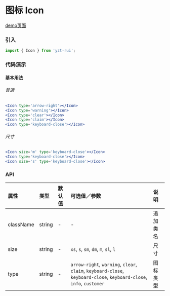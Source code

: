 # 图标 Icon

[demo页面](http://47.102.138.2/yui.mobile/#/icon)

### 引入

```js
import { Icon } from 'yzt-rui';
```

### 代码演示

#### 基本用法

###### 普通
```jsx
<Icon type='arrow-right'></Icon>
<Icon type='warning'></Icon>
<Icon type='clear'></Icon>
<Icon type='claim'></Icon>
<Icon type='keyboard-close'></Icon>
```

###### 尺寸
```jsx
<Icon size='m' type='keyboard-close'></Icon>
<Icon type='keyboard-close'></Icon>
<Icon size='s' type='keyboard-close'></Icon>
```

### API

| 属性 | 类型 | 默认值 | 可选值／参数 | 说明 |
| :--- | :--- | :--- | :--- | :--- |
| className | string | - | - | 追加类名 |
| size | string | - | `xs`, `s`, `sm`, `dm`, `m`, `sl`, `l`  | 尺寸 |
| type | string | - | `arrow-right`, `warning`, `clear`, `claim`, `keyboard-close`, `keyboard-close`, `keyboard-close`, `info`, `customer` | 图标类型 |






